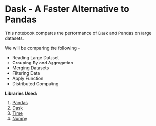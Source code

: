 # Dask - A Faster Alternative to Pandas

This notebook compares the performance of Dask and Pandas on large datasets.

We will be comparing the following -
- Reading Large Dataset
- Grouping By and Aggregation
- Merging Datasets
- Filtering Data
- Apply Function
- Distributed Computing

__Libraries Used:__

1. [Pandas](https://pandas.pydata.org/)
2. [Dask](https://www.dask.org/)
3. [Time](https://docs.python.org/3/library/time.html)
4. [Numpy](https://numpy.org/)